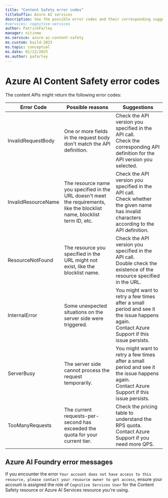```yaml
---
title: "Content Safety error codes"
titleSuffix: Azure AI services
description: See the possible error codes and their corresponding suggestions for the Azure AI Content Safety APIs.
#services: cognitive-services
author: PatrickFarley
manager: nitinme
ms.service: azure-ai-content-safety
ms.custom: build-2023
ms.topic: conceptual
ms.date: 01/22/2025
ms.author: pafarley
---
```


# Azure AI Content Safety error codes 

The content APIs might return the following error codes:

| Error Code    | Possible reasons   | Suggestions           |
| ---------- | ------- | -------------------- |
| InvalidRequestBody  | One or more fields in the request body don't match the API definition. | Check the API version you specified in the API call. <br/>Check the corresponding API definition for the API version you selected. |
| InvalidResourceName | The resource name you specified in the URL doesn't meet the requirements, like the blocklist name, blocklist term ID, etc. | Check the API version you specified in the API call.  <br/>Check whether the given name has invalid characters according to the API definition. |
| ResourceNotFound    | The resource you specified in the URL might not exist, like the blocklist name. | Check the API version you specified in the API call. <br/>Double check the existence of the resource specified in the URL. |
| InternalError       | Some unexpected situations on the server side were triggered. | You might want to retry a few times after a small period and see it the issue happens again.  <br/>             Contact Azure Support if this issue persists. |
| ServerBusy          | The server side cannot process the request temporarily.      | You might want to retry a few times after a small period and see it the issue happens again.  <br/>Contact Azure Support if this issue persists. |
| TooManyRequests     | The current requests-per-second has exceeded the quota for your current tier. | Check the pricing table to understand the RPS quota.   <br/>Contact Azure Support if you need more QPS. |


## Azure AI Foundry error messages

If you encounter the error `Your account does not have access to this resource, please contact your resource owner to get access`, ensure your account is assigned the role of `Cognitive Services User` for the Content Safety resource or Azure AI Services resource you're using.

